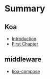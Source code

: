 # Summary

## Koa

* [Introduction](README.md)
* [First Chapter](chapter1.md)

## middleware

* [koa-compose](/middleware/koa-compose.md)

